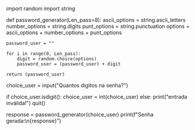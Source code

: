 import random
import string


def password_generator(Len_pass=8):
    ascii_options = string.ascii_letters
    number_options = string.digits
    punt_options = string.punctuation
    options = ascii_options + number_options + punt_options

    password_user = ""

    for i in range(0, Len_pass):
        digit = random.choice(options)
        password_user = (password_user) + digit

    return (password_user)


choice_user = input("Quantos digitos na senha?")

if choice_user.isdigit():
    choice_user = int(choice_user)
else:
    print("entrada inválida!")
    quit()

response = password_generator(choice_user)
print(f"Senha gerada:\n{response}")
